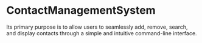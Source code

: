 # ContactManagementSystem
Its primary purpose is to allow users to seamlessly add, remove, search, and display contacts through a simple and intuitive command-line interface.
